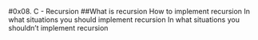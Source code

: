 #0x08. C - Recursion
##What is recursion
How to implement recursion
In what situations you should implement recursion
In what situations you shouldn’t implement recursion
